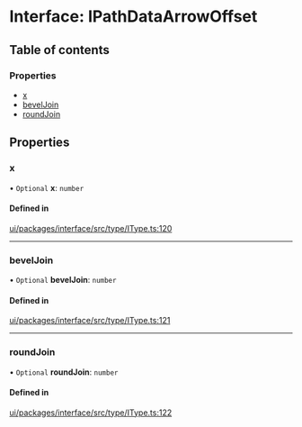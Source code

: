 # Interface: IPathDataArrowOffset

## Table of contents

### Properties

- [x](IPathDataArrowOffset.md#x)
- [bevelJoin](IPathDataArrowOffset.md#beveljoin)
- [roundJoin](IPathDataArrowOffset.md#roundjoin)

## Properties

### x

• `Optional` **x**: `number`

#### Defined in

[ui/packages/interface/src/type/IType.ts:120](https://github.com/leaferjs/leafer-ui/blob/66bfac2/packages/interface/src/type/IType.ts#L120)

___

### bevelJoin

• `Optional` **bevelJoin**: `number`

#### Defined in

[ui/packages/interface/src/type/IType.ts:121](https://github.com/leaferjs/leafer-ui/blob/66bfac2/packages/interface/src/type/IType.ts#L121)

___

### roundJoin

• `Optional` **roundJoin**: `number`

#### Defined in

[ui/packages/interface/src/type/IType.ts:122](https://github.com/leaferjs/leafer-ui/blob/66bfac2/packages/interface/src/type/IType.ts#L122)
